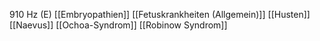 910 Hz (E)
[[Embryopathien]]
[[Fetuskrankheiten (Allgemein)]]
[[Husten]]
[[Naevus]]
[[Ochoa-Syndrom]]
[[Robinow Syndrom]]